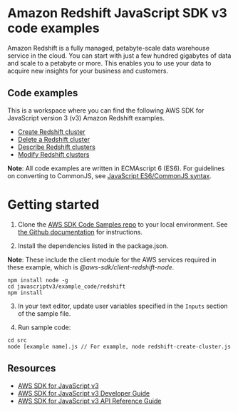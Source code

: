 # Amazon Redshift JavaScript SDK v3 code examples

Amazon Redshift is a fully managed, petabyte-scale data warehouse service in the cloud. You can start with just a few hundred gigabytes of data and scale to a petabyte or more. This enables you to use your data to acquire new insights for your business and customers.

## Code examples

This is a workspace where you can find the following AWS SDK for JavaScript version 3 (v3) Amazon Redshift examples.

-   [Create Redshift cluster](src/redshift-create-cluster.js)
-   [Delete a Redshift cluster](src/redshift-delete-cluster.js)
-   [Describe Redshift clusters](src/redshift-describe-clusters.js)
-   [Modify Redshift clusters](src/redshift-modify-cluster.js)

**Note**: All code examples are written in ECMAscript 6 (ES6). For guidelines on converting to CommonJS, see
[JavaScript ES6/CommonJS syntax](https://docs.aws.amazon.com/sdk-for-javascript/v3/developer-guide/sdk-example-javascript-syntax.html).

# Getting started

1. Clone the [AWS SDK Code Samples repo](https://github.com/picante-io/aws-doc-sdk-examples) to your local environment. See [the Github documentation](https://docs.github.com/en/github/creating-cloning-and-archiving-repositories/cloning-a-repository) for instructions.

2. Install the dependencies listed in the package.json.

**Note**: These include the client module for the AWS services required in these example,
which is _@aws-sdk/client-redshift-node_.

```
npm install node -g
cd javascriptv3/example_code/redshift
npm install
```

3. In your text editor, update user variables specified in the `Inputs` section of the sample file.

4. Run sample code:

```
cd src
node [example name].js // For example, node redshift-create-cluster.js
```

## Resources

-   [AWS SDK for JavaScript v3](https://github.com/aws/aws-sdk-js-v3)
-   [AWS SDK for JavaScript v3 Developer Guide](https://docs.aws.amazon.com/sdk-for-javascript/v3/developer-guide/redshift-examples.html)
-   [AWS SDK for JavaScript v3 API Reference Guide](https://docs.aws.amazon.com/AWSJavaScriptSDK/v3/latest/clients/client-redshift/index.html)

